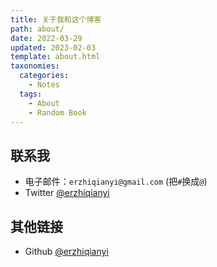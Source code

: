 ```yaml
---
title: 关于我和这个博客
path: about/
date: 2022-03-29
updated: 2023-02-03
template: about.html
taxonomies:
  categories:
    - Notes
  tags:
    - About
    - Random Book
---
```



## 联系我

- 电子邮件：`erzhiqianyi@gmail.com` (把`#`换成`@`)
- Twitter [@erzhiqianyi](https://twitter.com/erzhiqianyi)

## 其他链接

- Github [@erzhiqianyi](https://github.com/erzhiqianyi)
